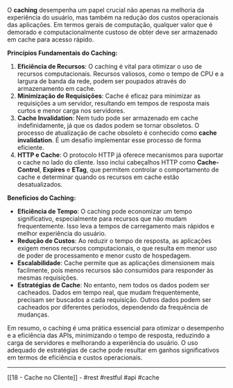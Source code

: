 O **caching** desempenha um papel crucial não apenas na melhoria da experiência do usuário, mas também na redução dos custos operacionais das aplicações. Em termos gerais de computação, qualquer valor que é demorado e computacionalmente custoso de obter deve ser armazenado em cache para acesso rápido.

**Princípios Fundamentais do Caching:**
1. **Eficiência de Recursos**: O caching é vital para otimizar o uso de recursos computacionais. Recursos valiosos, como o tempo de CPU e a largura de banda da rede, podem ser poupados através do armazenamento em cache.
2. **Minimização de Requisições**: Cache é eficaz para minimizar as requisições a um servidor, resultando em tempos de resposta mais curtos e menor carga nos servidores.
3. **Cache Invalidation**: Nem tudo pode ser armazenado em cache indefinidamente, já que os dados podem se tornar obsoletos. O processo de atualização de cache obsoleto é conhecido como **cache invalidation**. É um desafio implementar esse processo de forma eficiente.
4. **HTTP e Cache**: O protocolo HTTP já oferece mecanismos para suportar o cache no lado do cliente. Isso inclui cabeçalhos HTTP como **Cache-Control**, **Expires** e **ETag**, que permitem controlar o comportamento de cache e determinar quando os recursos em cache estão desatualizados.

**Benefícios do Caching:**
- **Eficiência de Tempo**: O caching pode economizar um tempo significativo, especialmente para recursos que não mudam frequentemente. Isso leva a tempos de carregamento mais rápidos e melhor experiência do usuário.
- **Redução de Custos**: Ao reduzir o tempo de resposta, as aplicações exigem menos recursos computacionais, o que resulta em menor uso de poder de processamento e menor custo de hospedagem.
- **Escalabilidade**: Cache permite que as aplicações dimensionem mais facilmente, pois menos recursos são consumidos para responder às mesmas requisições.
- **Estratégias de Cache**: No entanto, nem todos os dados podem ser cacheados. Dados em tempo real, que mudam frequentemente, precisam ser buscados a cada requisição. Outros dados podem ser cacheados por diferentes períodos, dependendo da frequência de mudanças.

Em resumo, o caching é uma prática essencial para otimizar o desempenho e a eficiência das APIs, minimizando o tempo de resposta, reduzindo a carga de servidores e melhorando a experiência do usuário. O uso adequado de estratégias de cache pode resultar em ganhos significativos em termos de eficiência e custos operacionais.

---
[[18 - Cache no Cliente]] - #rest #restful #api #cache
